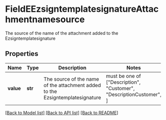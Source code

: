 # FieldEEzsigntemplatesignatureAttachmentnamesource

The source of the name of the attachment added to the Ezsigntemplatesignature

## Properties
Name | Type | Description | Notes
------------ | ------------- | ------------- | -------------
**value** | **str** | The source of the name of the attachment added to the Ezsigntemplatesignature |  must be one of ["Description", "Customer", "DescriptionCustomer", ]

[[Back to Model list]](../README.md#documentation-for-models) [[Back to API list]](../README.md#documentation-for-api-endpoints) [[Back to README]](../README.md)


